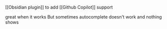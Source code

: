 [[Obsidian plugin]] to add [[Github Copilot]] support

great when it works
But sometimes autocomplete doesn't work and nothing shows